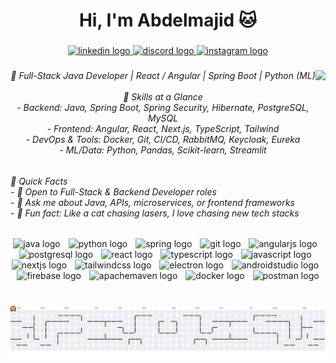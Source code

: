 <h1 align="center">Hi, I'm Abdelmajid 🐱</h1>

###

<div align="center">
  <a href="https://www.linkedin.com/in/badi-abdelmajid-3409782aa/" target="_blank">
    <img src="https://img.shields.io/static/v1?message=LinkedIn&logo=linkedin&label=&color=0077B5&logoColor=white&labelColor=&style=for-the-badge" height="25" alt="linkedin logo"  />
  </a>
  <a href="https://discordapp.com/users/325656438741532672" target="_blank">
    <img src="https://img.shields.io/static/v1?message=Discord&logo=discord&label=&color=7289DA&logoColor=white&labelColor=&style=for-the-badge" height="25" alt="discord logo"  />
  </a>
  <a href="https://www.instagram.com/badiabdelmajid/" target="_blank">
    <img src="https://img.shields.io/static/v1?message=Instagram&logo=instagram&label=&color=E4405F&logoColor=white&labelColor=&style=for-the-badge" height="25" alt="instagram logo"  />
  </a>
</div>

###

<img align="right" height="240" src="https://media2.giphy.com/media/v1.Y2lkPTc5MGI3NjExcHRpcjNkaWNzcmhiZXVkejA5MTZ4eW9peGIwMWg4bXcyc2N6MjF4cCZlcD12MV9pbnRlcm5hbF9naWZfYnlfaWQmY3Q9Zw/JIX9t2j0ZTN9S/giphy.gif"  />

###

<h6 align="center">🎯  Full-Stack Java Developer  | React / Angular | Spring Boot | Python (ML)  <br><br>🚀 Skills at a Glance<br>- Backend: Java, Spring Boot, Spring Security, Hibernate, PostgreSQL, MySQL  <br>- Frontend: Angular, React, Next.js, TypeScript, Tailwind  <br>- DevOps & Tools: Docker, Git, CI/CD, RabbitMQ, Keycloak, Eureka  <br>- ML/Data: Python, Pandas, Scikit-learn, Streamlit</h6>

###

<h6 align="left">👀 Quick Facts<br>- 🔎 Open to Full-Stack & Backend Developer roles  <br>- 💬 Ask me about  Java, APIs, microservices, or frontend frameworks <br>- 🐾 Fun fact: Like a cat chasing lasers, I love chasing new tech stacks</h6>

###

<div align="center">
  <img src="https://skillicons.dev/icons?i=java" height="50" alt="java logo"  />
  <img width="5" />
  <img src="https://skillicons.dev/icons?i=py" height="50" alt="python logo"  />
  <img width="5" />
  <img src="https://skillicons.dev/icons?i=spring" height="50" alt="spring logo"  />
  <img width="5" />
  <img src="https://skillicons.dev/icons?i=git" height="50" alt="git logo"  />
  <img width="5" />
  <img src="https://skillicons.dev/icons?i=angular" height="50" alt="angularjs logo"  />
  <img width="5" />
  <img src="https://skillicons.dev/icons?i=postgres" height="50" alt="postgresql logo"  />
  <img width="5" />
  <img src="https://skillicons.dev/icons?i=react" height="50" alt="react logo"  />
  <img width="5" />
  <img src="https://skillicons.dev/icons?i=ts" height="50" alt="typescript logo"  />
  <img width="5" />
  <img src="https://skillicons.dev/icons?i=js" height="50" alt="javascript logo"  />
  <img width="5" />
  <img src="https://skillicons.dev/icons?i=nextjs" height="50" alt="nextjs logo"  />
  <img width="5" />
  <img src="https://skillicons.dev/icons?i=tailwind" height="50" alt="tailwindcss logo"  />
  <img width="5" />
  <img src="https://skillicons.dev/icons?i=electron" height="50" alt="electron logo"  />
  <img width="5" />
  <img src="https://skillicons.dev/icons?i=androidstudio" height="50" alt="androidstudio logo"  />
  <img width="5" />
  <img src="https://skillicons.dev/icons?i=firebase" height="50" alt="firebase logo"  />
  <img width="5" />
  <img src="https://skillicons.dev/icons?i=maven" height="50" alt="apachemaven logo"  />
  <img width="5" />
  <img src="https://skillicons.dev/icons?i=docker" height="50" alt="docker logo"  />
  <img width="5" />
  <img src="https://skillicons.dev/icons?i=postman" height="50" alt="postman logo"  />
</div>

###

<br clear="both">

<picture>
  <source media="(prefers-color-scheme: dark)" srcset="https://raw.githubusercontent.com/TopazBTW/TopazBTW/output/pacman-contribution-graph-dark.svg">
  <source media="(prefers-color-scheme: light)" srcset="https://raw.githubusercontent.com/TopazBTW/TopazBTW/output/pacman-contribution-graph.svg">
  <img alt="pacman contribution graph" src="https://raw.githubusercontent.com/TopazBTW/TopazBTW/output/pacman-contribution-graph.svg">
</picture>

###